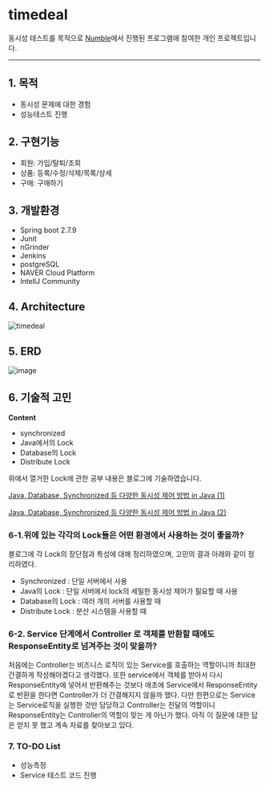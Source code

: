 # **timedeal**

동시성 테스트를 목적으로 [Numble](https://www.numble.it/b1f4ecbb-67b7-488a-b7dc-ca8824f43a60)에서 진행된 프로그램에 참여한 개인 프로젝트입니다.

----
## 1. 목적
- 동시성 문제에 대한 경험
- 성능테스트 진행

## 2. 구현기능
- 회원: 가입/탈퇴/조회
- 상품: 등록/수정/삭제/목록/상세
- 구매: 구매하기

## 3. 개발환경
- Spring boot 2.7.9
- Junit
- nGrinder
- Jenkins
- postgreSQL
- NAVER Cloud Platform
- IntellJ Community

## 4. Architecture
![timedeal](https://user-images.githubusercontent.com/89899249/227121603-c4ef27a4-3746-4e30-9899-8dddacace3d9.png)

## 5. ERD
![image](https://user-images.githubusercontent.com/89899249/227125067-ac2ab4ff-5b16-42ac-8287-3c2c3853061e.png)

## 6. 기술적 고민
**Content**
- synchronized
- Java에서의 Lock
- Database의 Lock
- Distribute Lock
 
위에서 열거한 Lock에 관한 공부 내용은 블로그에 기술하였습니다.

[Java, Database, Synchronized 등 다양한 동시성 제어 방법 in Java (1)](https://ckd12394.tistory.com/39)

[Java, Database, Synchronized 등 다양한 동시성 제어 방법 in Java (2)](https://ckd12394.tistory.com/40)


### 6-1.위에 있는 각각의 Lock들은 어떤 환경에서 사용하는 것이 좋을까?
블로그에 각 Lock의 장단점과 특성에 대해 정리하였으며, 고민의 결과 아래와 같이 정리하였다.
- Synchronized : 단일 서버에서 사용
- Java의 Lock : 단일 서버에서 lock의 세밀한 동시성 제어가 필요할 때 사용
- Database의 Lock : 여러 개의 서버를 사용할 때
- Distribute Lock : 분산 시스템을 사용할 때

### 6-2. Service 단계에서 Controller 로 객체를 반환할 때에도 ResponseEntity로 넘겨주는 것이 맞을까?
 처음에는 Controller는 비즈니스 로직이 있는 Service를 호출하는 역할이니까 최대한 간결하게 작성해야겠다고 생각했다.
 또한 service에서 객체를 받아서 다시 ResponseEntity에 넣어서 반환해주는 것보다 애초에 Service에서 ResponseEntity로 반환을 한다면 Controller가 더 간결해지지 않을까 했다.
 다만 한편으로는 Service는 Service로직을 실행한 것만 담당하고 Controller는 전달의 역할이니 ResponseEntity는 Controller의 역할이 맞는 게 아닌가 했다.
 아직 이 질문에 대한 답은 얻지 못 했고 계속 자료를 찾아보고 있다.

### 7. TO-DO List
- 성능측정
- Service 테스트 코드 진행


